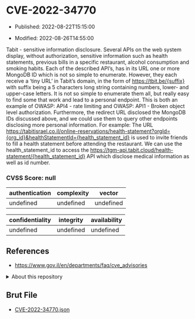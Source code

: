 # CVE-2022-34770

- Published: 2022-08-22T15:15:00

- Modified: 2022-08-26T14:55:00

Tabit - sensitive information disclosure. Several APIs on the web system display, without authorization, sensitive information such as health statements, previous bills in a specific restaurant, alcohol consumption and smoking habits. Each of the described API’s, has in its URL one or more MongoDB ID which is not so simple to enumerate. However, they each receive a ‘tiny URL’ in Tabit’s domain, in the form of https://tbit.be/{suffix} with suffix being a 5 characters long string containing numbers, lower- and upper-case letters. It is not so simple to enumerate them all, but really easy to find some that work and lead to a personal endpoint. This is both an example of OWASP: API4 - rate limiting and OWASP: API1 - Broken object level authorization. Furthermore, the redirect URL disclosed the MongoDB IDs discussed above, and we could use them to query other endpoints disclosing more personal information. For example: The URL https://tabitisrael.co.il/online-reservations/health-statement?orgId={org_id}&healthStatementId={health_statement_id} is used to invite friends to fill a health statement before attending the restaurant. We can use the health_statement_id to access the https://tgm-api.tabit.cloud/health-statement/{health_statement_id} API which disclose medical information as well as id number.

### CVSS Score: **null**

| authentication | complexity | vector |
| --- | --- | --- |
| undefined | undefined | undefined |

| confidentiality | integrity | availability |
| --- | --- | --- |
| undefined | undefined | undefined |

## References

* https://www.gov.il/en/departments/faq/cve_advisories

<details>
<summary>About this repository</summary> 

  This repository is part of the project [Live Hack CVE](https://github.com/Live-Hack-CVE). Main website can be found [www.live-hack.org](https://www.live-hack.org) 
  
  Made by [Sn0wAlice](https://github.com/Sn0wAlice) for the people that care about security and need to have a feed of the latest CVEs. Hope you enjoy it, don't forget to star the repo and follow me on [Twitter](https://twitter.com/Sn0wAlice) and [Github](https://github.com/Sn0wAlice). And that is my [personnal website](https://www.alice-snow.me/)

  - [Home Page](https://github.com/Live-Hack-CVE)
  - [Framework](https://github.com/Live-Hack-CVE/cve-framework)
  - [CVE database](https://github.com/Live-Hack-CVE/full_database)
  - [Changelog](https://github.com/Live-Hack-CVE/Changelog)
</details>

## Brut File

* [CVE-2022-34770.json](https://raw.githubusercontent.com/Live-Hack-CVE/full_database/main/cves/2022/CVE-2022-34770.json)

